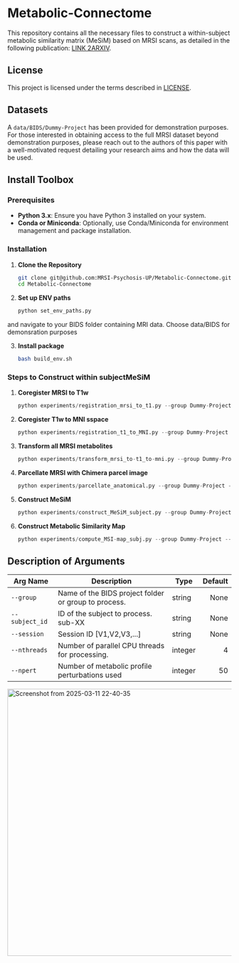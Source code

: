 # Metabolic-Connectome

This repository contains all the necessary files to construct a within-subject metabolic similarity matrix (MeSiM) based on MRSI scans, as detailed in the following publication: [LINK 2ARXIV](http://link2arxiv).

## License
This project is licensed under the terms described in [LICENSE](./LICENSE).

## Datasets
A ```data/BIDS/Dummy-Project``` has been provided for demonstration purposes. For those interested in obtaining access to the full MRSI dataset beyond demonstration purposes, please reach out to the authors of this paper with a well-motivated request detailing your research aims and how the data will be used. 

## Install Toolbox

### Prerequisites

- **Python 3.x**: Ensure you have Python 3 installed on your system.
- **Conda or Miniconda**: Optionally, use Conda/Miniconda for environment management and package installation.



### Installation

1. **Clone the Repository**
   ```bash
   git clone git@github.com:MRSI-Psychosis-UP/Metabolic-Connectome.git
   cd Metabolic-Connectome
2. **Set up ENV paths**
   ```python
   python set_env_paths.py

 and navigate to your BIDS folder containing MRI data.  Choose data/BIDS for demonsration purposes

3. **Install package**
    ```bash
    bash build_env.sh

### Steps to Construct within subjectMeSiM

1. **Coregister MRSI to T1w**
   ```python
   python experiments/registration_mrsi_to_t1.py --group Dummy-Project --subject_id S001 --session V1 --nthreads 16

2. **Coregister T1w to MNI sspace**  
   ```python
   python experiments/registration_t1_to_MNI.py --group Dummy-Project --subject_id S001 --session V1 --nthreads 16
3. **Transform all MRSI metabolites** 
   ```python
   python experiments/transform_mrsi_to-t1_to-mni.py --group Dummy-Project --subject_id S001 --session V1  --nthreads 16

4. **Parcellate MRSI with Chimera parcel image** 
   ```python
   python experiments/parcellate_anatomical.py --group Dummy-Project --subject_id S001 --session V1

5. **Construct MeSiM** 
   ```python
   python experiments/construct_MeSiM_subject.py --group Dummy-Project --subject_id S001 --session V1 --npert 50 --nthreads 16

6. **Construct Metabolic Similarity Map**
    ```python
    python experiments/compute_MSI-map_subj.py --group Dummy-Project --subject_id S001 --session V1 --npert 50 --nthreads 16

## Description of Arguments

| **Arg Name**   | **Description**                                         | **Type**  | **Default** |
|----------------|---------------------------------------------------------|-----------|------------:|
| `--group`      | Name of the BIDS project folder or group to process.    | string    | None        |
| `--subject_id` | ID of the subject to process. sub-XX                    | string    | None        |
| `--session`    | Session ID [V1,V2,V3,...]                               | string    | None        |
| `--nthreads`   | Number of parallel CPU threads for processing.          | integer   | 4           |
| `--npert`      | Number of metabolic profile perturbations used          | integer   | 50          |

<img src="https://github.com/user-attachments/assets/4f0069ea-c4d7-4466-bd8e-7c55b1da3180" alt="Screenshot from 2025-03-11 22-40-35" width="600" />



